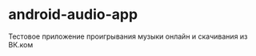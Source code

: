 android-audio-app
=================
Тестовое приложение проигрывания музыки онлайн и скачивания из ВК.ком